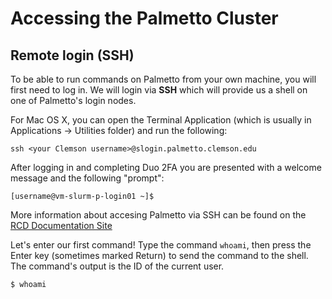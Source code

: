# Accessing the Palmetto Cluster

## Remote login (SSH)

To be able to run commands on Palmetto from your own machine, you will first need to log in. We will login via **SSH** which will provide us a shell on one of Palmetto's login nodes.

For Mac OS X, you can open the Terminal Application (which is usually in Applications &rarr; Utilities folder) and run the following:

~~~
ssh <your Clemson username>@slogin.palmetto.clemson.edu
~~~

After logging in and completing Duo 2FA you are presented with a welcome message and the following "prompt":

~~~
[username@vm-slurm-p-login01 ~]$
~~~

More information about accesing Palmetto via SSH can be found on the [RCD Documentation Site](https://docs.rcd.clemson.edu/palmetto/connect/ssh/)

Let's enter our first command!
Type the command `whoami`, then press the Enter key (sometimes marked Return) to send the command to the shell.
The command's output is the ID of the current user.

~~~
$ whoami
~~~
